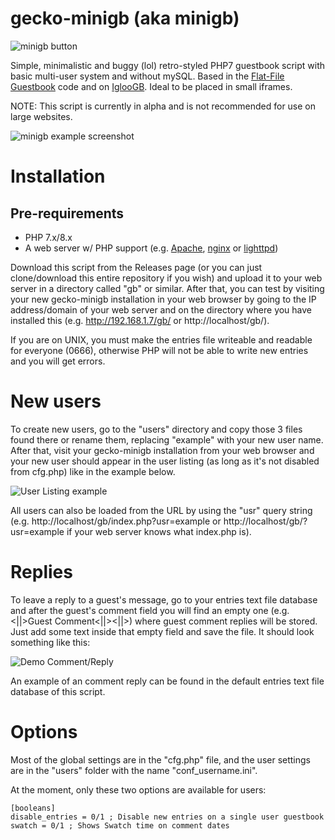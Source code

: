 # gecko-minigb (aka minigb)
![minigb button](https://github.com/ThatRoboticFish/minigb/blob/main/img/minigb.gif?raw=true)

Simple, minimalistic and buggy (lol) retro-styled PHP7 guestbook script with basic multi-user system and without mySQL. Based in the [Flat-File Guestbook](https://github.com/taufik-nurrohman/flat-file-guestbook) code and on [IglooGB](https://gb.igloocafe.space/). Ideal to be placed in small iframes.

NOTE: This script is currently in alpha and is not recommended for use on large websites.

![minigb example screenshot](https://geckof.dimension.sh/img/misc/2023-01-04_102307.png)

# Installation

## Pre-requirements
* PHP 7.x/8.x
* A web server w/ PHP support (e.g. [Apache](https://httpd.apache.org/), [nginx](https://nginx.org/) or [lighttpd](https://lighttpd.net/))

Download this script from the Releases page (or you can just clone/download this entire repository if you wish) and upload it to your web server in a directory called "gb" or similar. After that, you can test by visiting your new gecko-minigb installation in your web browser by going to the IP address/domain of your web server and on the directory where you have installed this (e.g. http://192.168.1.7/gb/ or http://localhost/gb/).

If you are on UNIX, you must make the entries file writeable and readable for everyone (0666), otherwise PHP will not be able to write new entries and you will get errors.

# New users
To create new users, go to the "users" directory and copy those 3 files found there or rename them, replacing "example" with your new user name. After that, visit your gecko-minigb installation from your web browser and your new user should appear in the user listing (as long as it's not disabled from cfg.php) like in the example below.

![User Listing example](https://media.discordapp.net/attachments/972204450456428554/1124868782972751924/image.png)

All users can also be loaded from the URL by using the "usr" query string (e.g. http://localhost/gb/index.php?usr=example or http://localhost/gb/?usr=example if your web server knows what index.php is).

# Replies
To leave a reply to a guest's message, go to your entries text file database and after the guest's comment field you will find an empty one (e.g. <||>Guest Comment<||><||>) where guest comment replies will be stored. Just add some text inside that empty field and save the file. It should look something like this:

![Demo Comment/Reply](https://geckof.dimension.sh/img/misc/minigb_demo_reply.jpg)

An example of an comment reply can be found in the default entries text file database of this script.

# Options
Most of the global settings are in the "cfg.php" file, and the user settings are in the "users" folder with the name "conf_username.ini".

At the moment, only these two options are available for users:

```
[booleans]
disable_entries = 0/1 ; Disable new entries on a single user guestbook
swatch = 0/1 ; Shows Swatch time on comment dates
```
